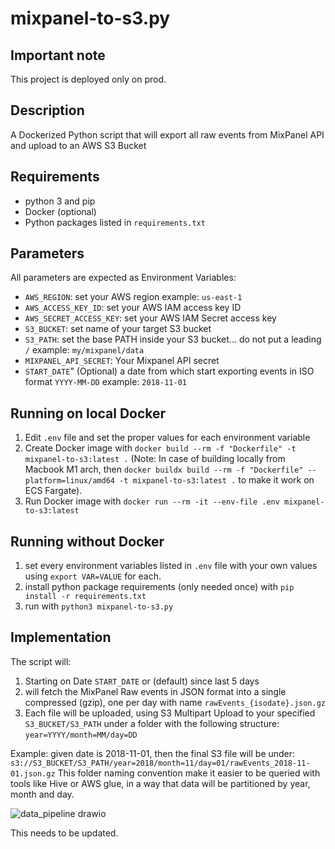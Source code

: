 # mixpanel-to-s3.py

## Important note
This project is deployed only on prod.

## Description
A Dockerized Python script that will export all raw events from MixPanel API and upload to an AWS S3 Bucket

## Requirements
- python 3 and pip 
- Docker (optional)
- Python packages listed in `requirements.txt`

## Parameters
All parameters are expected as Environment Variables:
- `AWS_REGION`: set your AWS region example: `us-east-1`
- `AWS_ACCESS_KEY_ID`: set your AWS IAM access key ID
- `AWS_SECRET_ACCESS_KEY`: set your AWS IAM Secret access key
- `S3_BUCKET`: set name of your target S3 bucket
- `S3_PATH`: set the base PATH inside your S3 bucket... do not put a leading `/` example: `my/mixpanel/data`
- `MIXPANEL_API_SECRET`: Your Mixpanel API secret
- `START_DATE`" (Optional) a date from which start exporting events in ISO format `YYYY-MM-DD` example: `2018-11-01`

## Running on local Docker
1. Edit `.env` file and set the proper values for each environment variable
2. Create Docker image with `docker build --rm -f "Dockerfile" -t mixpanel-to-s3:latest .` (Note: In case of building locally from Macbook M1 arch, then `docker buildx build --rm -f "Dockerfile" --platform=linux/amd64 -t mixpanel-to-s3:latest .` to make it work on ECS Fargate).
3. Run Docker image with `docker run --rm -it --env-file .env mixpanel-to-s3:latest`

## Running without Docker
1. set every environment variables listed in `.env` file with your own values using `export VAR=VALUE` for each.
2. install python package requirements (only needed once) with `pip install -r requirements.txt`
3. run with `python3 mixpanel-to-s3.py`

## Implementation
The script will:
1. Starting on Date `START_DATE` or (default) since last 5 days
2. will fetch the MixPanel Raw events in JSON format into a single compressed (gzip), one per day with name `rawEvents_{isodate}.json.gz`
3. Each file will be uploaded, using S3 Multipart Upload to your specified `S3_BUCKET/S3_PATH` under a folder with the following structure: `year=YYYY/month=MM/day=DD`

Example:
given date is 2018-11-01, then the final S3 file will be under: `s3://S3_BUCKET/S3_PATH/year=2018/month=11/day=01/rawEvents_2018-11-01.json.gz`
This folder naming convention make it easier to be queried with tools like Hive or AWS glue, in a way that data will be partitioned by year, month and day.


![data_pipeline drawio](https://user-images.githubusercontent.com/10829464/151036494-ef6cd43b-4701-464d-aaa0-0be282a9ac1c.png)

This needs to be updated.